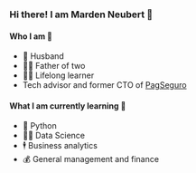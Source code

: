 ### Hi there! I am Marden Neubert 👋

#### Who I am 🤝

- 💞 Husband 
- 👦🧒 Father of two
- 👨‍🎓 Lifelong learner
- Tech advisor and former CTO of [PagSeguro](https://pagseguro.com.br)

#### What I am currently learning 🌱

- 🐍 Python 
- 👨‍🔬 Data Science
- 🕴️ Business analytics 
- 💰 General management and finance 

<!--
**mardenneubert/mardenneubert** is a ✨ _special_ ✨ repository because its `README.md` (this file) appears on your GitHub profile.

Here are some ideas to get you started:

- 🔭 I’m currently working on ...
- 🌱 I’m currently learning ...
- 👯 I’m looking to collaborate on ...
- 🤔 I’m looking for help with ...
- 💬 Ask me about ...
- 📫 How to reach me: ...
- 😄 Pronouns: ...
- ⚡ Fun fact: ...
-->
